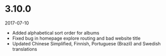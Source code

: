 # 3.10.0

2017-07-10

- Added alphabetical sort order for albums
- Fixed bug in homepage explore routing and bad website title
- Updated Chinese Simplified, Finnish, Portuguese (Brazil) and Swedish translations
